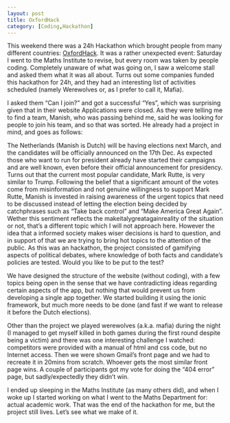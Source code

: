 ```yaml
---
layout: post
title: OxfordHack
category: [Coding,Hackathon]
---
```


This weekend there was a 24h Hackathon which brought people from many different countries: [OxfordHack](http://www.oxfordhack.com/). It was a rather unexpected event: Saturday I went to the Maths Institute to revise, but every room was taken by people coding. Completely unaware of what was going on, I saw a welcome stall and asked them what it was all about. Turns out some companies funded this hackathon for 24h, and they had an interesting list of activities scheduled (namely Werewolves or, as I prefer to call it, Mafia).
<!--excerpt ends here-->
I asked them “Can I join?” and got a successful “Yes”, which was surprising given that in their website Applications were closed. As they were telling me to find a team, Manish, who was passing behind me, said he was looking for people to join his team, and so that was sorted. He already had a project in mind, and goes as follows:

The Netherlands (Manish is Dutch) will be having elections next March, and the candidates will be officially announced on the 17th Dec. As expected those who want to run for president already have started their campaigns and are well known, even before their official announcement for presidency. Turns out that the current most popular candidate, Mark Rutte, is very similar to Trump. Following the belief that a significant amount of the votes come from misinformation and not genuine willingness to support Mark Rutte, Manish is invested in raising awareness of the urgent topics that need to be discussed instead of letting the election being decided by catchphrases such as “Take back control” and “Make America Great Again”. Wether this sentiment reflects the makeitalygreatagainreality of the situation or not, that’s a different topic which I will not approach here. However the idea that a informed society makes wiser decisions is hard to question, and in support of that we are trying to bring hot topics to the attention of the public. As this was an hackathon, the project consisted of gamifying aspects of political debates, where knowledge of both facts and candidate’s policies are tested. Would you like to be put to the test?

We have designed the structure of the website (without coding), with a few topics being open in the sense that we have contradicting ideas regarding certain aspects of the app, but nothing that would prevent us from developing a single app together. We started building it using the ionic framework, but much more needs to be done (and fast if we want to release it before the Dutch elections).

Other than the project we played werewolves (a.k.a. mafia) during the night (I managed to get myself killed in both games during the first round despite being a victim) and there was one interesting challenge I watched: competitors were provided with a manual of html and css code, but no Internet access. Then we were shown Gmail’s front page and we had to recreate it in 20mins from scratch. Whoever gets the most similar front page wins. A couple of participants got my vote for doing the “404 error” page, but sadly/expectedly they didn’t win.

I ended up sleeping in the Maths Institute (as many others did), and when I woke up I started working on what I went to the Maths Department for: actual academic work. That was the end of the hackathon for me, but the project still lives. Let’s see what we make of it.